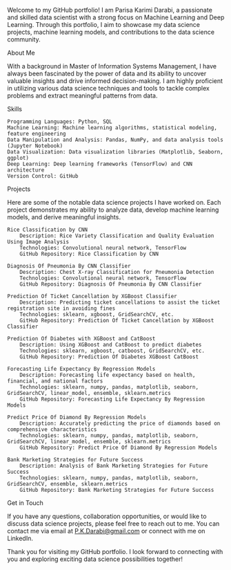 Welcome to my GitHub portfolio! I am Parisa Karimi Darabi, a passionate and skilled data scientist with a strong focus on Machine Learning and Deep Learning. Through this portfolio, I aim to showcase my data science projects, machine learning models, and contributions to the data science community.

About Me

With a background in Master of Information Systems Management, I have always been fascinated by the power of data and its ability to uncover valuable insights and drive informed decision-making. I am highly proficient in utilizing various data science techniques and tools to tackle complex problems and extract meaningful patterns from data.

Skills

    Programming Languages: Python, SQL
    Machine Learning: Machine learning algorithms, statistical modeling, feature engineering
    Data Manipulation and Analysis: Pandas, NumPy, and data analysis tools (Jupyter Notebook)
    Data Visualization: Data visualization libraries (Matplotlib, Seaborn, ggplot)
    Deep Learning: Deep learning frameworks (TensorFlow) and CNN architecture
    Version Control: GitHub

Projects

Here are some of the notable data science projects I have worked on. Each project demonstrates my ability to analyze data, develop machine learning models, and derive meaningful insights.

    Rice Classification by CNN
        Description: Rice Variety Classification and Quality Evaluation Using Image Analysis
        Technologies: Convolutional neural network, TensorFlow
        GitHub Repository: Rice Classification by CNN

    Diagnosis Of Pneumonia By CNN Classifier
        Description: Chest X-ray Classification for Pneumonia Detection
        Technologies: Convolutional neural network, TensorFlow
        GitHub Repository: Diagnosis Of Pneumonia By CNN Classifier

    Prediction Of Ticket Cancellation by XGBoost Classifier
        Description: Predicting ticket cancellations to assist the ticket registration site in avoiding fines
        Technologies: sklearn, xgboost, GridSearchCV, etc.
        GitHub Repository: Prediction Of Ticket Cancellation by XGBoost Classifier

    Prediction Of Diabetes with XGBoost and CatBoost
        Description: Using XGBoost and CatBoost to predict diabetes
        Technologies: sklearn, xgboost, catboost, GridSearchCV, etc.
        GitHub Repository: Prediction Of Diabetes XGBoost CatBoost

    Forecasting Life Expectancy By Regression Models
        Description: Forecasting life expectancy based on health, financial, and national factors
        Technologies: sklearn, numpy, pandas, matplotlib, seaborn, GridSearchCV, linear_model, ensemble, sklearn.metrics
        GitHub Repository: Forecasting Life Expectancy By Regression Models

    Predict Price Of Diamond By Regression Models
        Description: Accurately predicting the price of diamonds based on comprehensive characteristics
        Technologies: sklearn, numpy, pandas, matplotlib, seaborn, GridSearchCV, linear_model, ensemble, sklearn.metrics
        GitHub Repository: Predict Price Of Diamond By Regression Models

    Bank Marketing Strategies for Future Success
        Description: Analysis of Bank Marketing Strategies for Future Success
        Technologies: sklearn, numpy, pandas, matplotlib, seaborn, GridSearchCV, ensemble, sklearn.metrics
        GitHub Repository: Bank Marketing Strategies for Future Success


Get in Touch

If you have any questions, collaboration opportunities, or would like to discuss data science projects, please feel free to reach out to me. You can contact me via email at P.K.Darabi@gmail.com or connect with me on LinkedIn.

Thank you for visiting my GitHub portfolio. I look forward to connecting with you and exploring exciting data science possibilities together!
